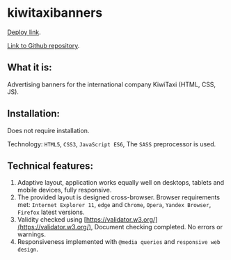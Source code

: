 # kiwitaxibanners


[Deploy link](https://kiwi-taxi-banners.netlify.app/).

[Link to Github repository](https://github.com/SergeyCodeJs/kiwitaxibanners).

## What it is:
Advertising banners for the international company KiwiTaxi (HTML, CSS, JS).

## Installation:
Does not require installation.

Technology:
```HTML5```, ```CSS3```, ```JavaScript ES6```,
The ```SASS``` preprocessor is used.

## Technical features:
1. Adaptive layout, application works equally well on desktops, tablets and mobile devices, fully responsive.
1. The provided layout is designed cross-browser. Browser requirements met: ```Internet Explorer 11```, ```edge``` and ```Chrome```, ```Opera```, ```Yandex Browser```, ```Firefox``` latest versions.
1. Validity checked using [https://validator.w3.org/](https://validator.w3.org/), Document checking completed. No errors or warnings.
1. Responsiveness implemented with ```@media queries``` and ```responsive web design```.